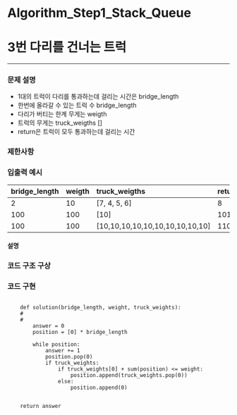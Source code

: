 # Algorithm_Step1_Stack_Queue
# 3번 다리를 건너는 트럭 
***

### 문제 설명 

- 1대의 트럭이 다리를 통과하는데 걸리는 시간은 bridge_length
- 한번에 올라갈 수 있는 트럭 수 bridge_length
- 다리가 버티는 한계 무게는 weigth
- 트럭의 무게는 truck_weigths [] 
- return은 트럭이 모두 통과하는데 걸리는 시간 

### 제한사항


### 입출력 예시 
 | bridge_length| weigth| truck_weigths                   | return|
 | :----------- | :-----| :-------------------------------| :-----|
 | 2            | 10    | [7, 4, 5, 6]                    | 8     |
 | 100          | 100   | [10]                            | 101   |
 | 100          | 100   | [10,10,10,10,10,10,10,10,10,10] | 110   |   

 

#### 설명  


### 코드 구조 구상



### 코드 구현

<pre>
<code>
    def solution(bridge_length, weight, truck_weights):
    #
    #
        answer = 0
        position = [0] * bridge_length
        
        while position:
            answer += 1
            position.pop(0)
            if truck_weights:
                if truck_weights[0] + sum(position) <= weight:
                    position.append(truck_weights.pop(0))
                else:
                    position.append(0)
        
    
    return answer

</code>
</pre>

